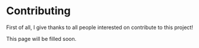 # Contributing

First of all, I give thanks to all people interested on contribute to this project!

This page will be filled soon.
